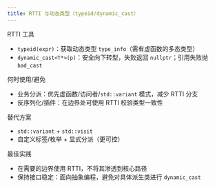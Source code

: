 ```yaml
---
title: RTTI 与动态类型（typeid/dynamic_cast）
---
```


RTTI 工具
- `typeid(expr)`：获取动态类型 `type_info`（需有虚函数的多态类型）
- `dynamic_cast<T*>(p)`：安全向下转型，失败返回 `nullptr`；引用失败抛 `bad_cast`

何时使用/避免
- 业务分派：优先虚函数/访问者/`std::variant` 模式，减少 RTTI 分支
- 反序列化/插件：在边界处可使用 RTTI 校验类型一致性

替代方案
- `std::variant` + `std::visit`
- 自定义标签/枚举 + 显式分派（更可控）

最佳实践
- 在需要的边界使用 RTTI，不将其渗透到核心路径
- 保持接口稳定：面向抽象编程，避免对具体派生类进行 `dynamic_cast`
